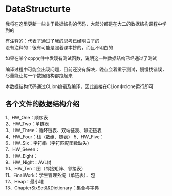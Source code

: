 # DataStructurte

我将在这里更新一些关于数据结构的代码，大部分都是在大二的数据结构课程中学到的  

有注释的：代表了通过了我的思考已经明白了的  
没有注释的：很有可能是照着课本抄的，而且不明白的  

如果在某个cpp文件中发现有测试函数，说明这一种数据结构已经通过了测试  

编译过程中可能会出现问题，目前还没有解决，晚点会着重于测试，慢慢找错误，尽量能让每一个数据结构都跑起来  

本数据结构代码通过CLion编辑及编译，因此直接在CLion中clone运行即可  

## 各个文件的数据结构介绍

1、HW_One：顺序表  
2、HW_Two：单链表  
3、HW_Three：循环链表、双端链表、静态链表  
4、HW_Four：栈（数组、链表）
5、HW_Five：  
6、HW_Six：字符串（字符匹配函数缺失）  
7、HW_Seven：  
8、HW_Eight：  
9、HW_Night：AVL树  
10、HW_Ten：图（邻接矩阵、邻接表）  
11、FinalWork：学生管理系统（单链表）、包  
12、Heap：最小堆  
13、ChapterSixSet&&Dictionary：集合与字典



